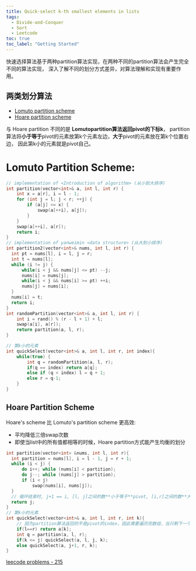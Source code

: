 ```yaml
---
title: Quick-select k-th smallest elements in lists
tags:
  - Divide-and-Conquer
  - Sort
  - Leetcode
toc: true
toc_label: "Getting Started"
---
```


快速选择算法基于两种partition算法实现，在两种不同的partition算法会产生完全不同的算法实现， 深入了解不同的划分方式差异，对算法理解和实现有重要作用。

## 两类划分算法

- [Lomuto partition scheme](https://en.wikipedia.org/wiki/Quickselect)
- [Hoare partition scheme](https://en.wikipedia.org/wiki/Quicksort#Hoare_partition_scheme)

与 Hoare partition 不同的是 **Lomutopartition算法返回pivot的下标k**，
partition算法将**小于等于**pivot的元素放第k个元素左边，**大于**pivot的元素放在第k个位置右边，
因此第k小的元素就是pivot自己。

# Lomuto Partition Scheme:

```c++
// implementation of <Introduction of algorithm> (从小到大排序)
int partition(vector<int>& a, int l, int r) {
    int x = a[r], i = l - 1;
    for (int j = l; j < r; ++j) {
        if (a[j] <= x) {
            swap(a[++i], a[j]);
        }
    }
    swap(a[++i], a[r]);
    return i;
}
// implementation of yanweimin <data structure> (从大到小排序)
int partition2(vector<int>& nums, int l, int r) {
  int pt = nums[l], i = l, j = r;
  int t = nums[l];
  while (i != j) {
      while(i < j && nums[j] <= pt) --j;
      nums[i] = nums[j];
      while(i < j && nums[i] >= pt) ++i;
      nums[j] = nums[i];
  }
  nums[i] = t;
  return i;
}
int randomPartition(vector<int>& a, int l, int r) {
    int i = rand() % (r - l + 1) + l;
    swap(a[i], a[r]);
    return partition(a, l, r);
}

// 第k小的元素
int quickSelect(vector<int>& a, int l, int r, int index){
    while(true) {
        int q = randomPartition(a, l, r);
        if(q == index) return a[q];
        else if (q < index) l = q + 1;
        else r = q-1;
    }
}
```

## Hoare Partition Scheme

Hoare's scheme 比 Lomuto's partition scheme 更高效:

- 平均降低三倍swap次数
- 即使当list中的所有值都相等的时候，Hoare partition方式能产生均衡的划分

```c++
int partition(vector<int> &nums, int l, int r){
  int partition = nums[l], i = l - 1, j = r + 1;
  while (i < j) {
      do i++; while (nums[i] < partition);
      do j--; while (nums[j] > partition);
      if (i < j)
          swap(nums[i], nums[j]);
  }
  // 循环结束时, j+1 == i, [l, j]之间的数**小于等于**pivot, [i,r]之间的数**大于等于**pivot
  return j;
}
// 第k小的元素
int quickSelect(vector<int>& a, int l, int r, int k){
    // 因为partition算法返回的不是pivot的index，因此需要遍历完数组，当只剩下一个元素时，就是第k小的元素
    if(l==r) return a[k];
    int q = partition(a, l, r);
    if(k <= j) quickSelect(a, l, j, k);
    else quickSelect(a, j+1, r, k);
}

```

[leecode problems - 215](https://leetcode.cn/problems/kth-largest-element-in-an-array/description/?envType=study-plan-v2&envId=top-interview-150)
